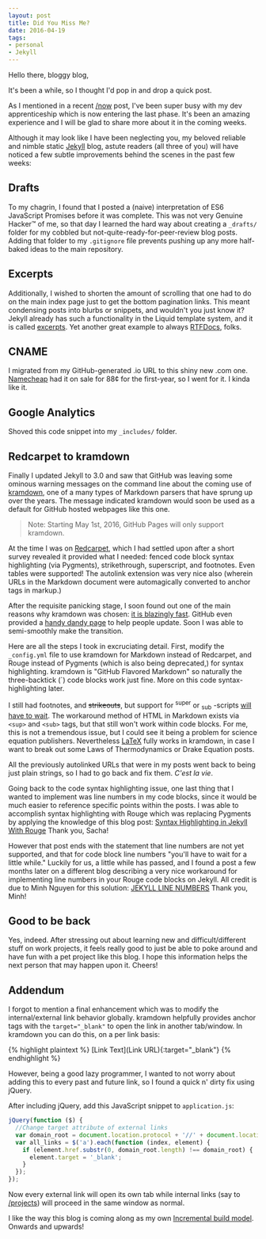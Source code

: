 ```yaml
---
layout: post
title: Did You Miss Me?
date: 2016-04-19
tags: 
- personal
- Jekyll
---
```

Hello there, bloggy blog, 

It's been a while, so I thought I'd pop in and drop a quick post. <!-- more -->

As I mentioned in a recent [/now](/now) post, I've been super busy with my dev apprenticeship which is now entering the last phase. It's been an amazing experience and I will be glad to share more about it in the coming weeks. 

Although it may look like I have been neglecting you, my beloved reliable and nimble static [Jekyll](http://jekyllrb.com) blog, astute readers (all three of you) will have noticed a few subtle improvements behind the scenes in the past few weeks:

## Drafts
To my chagrin, I found that I posted a (naive) interpretation of ES6 JavaScript Promises before it was complete. This was not very Genuine Hacker™ of me, so that day I learned the hard way about creating a `_drafts/` folder for my cobbled but not-quite-ready-for-peer-review blog posts. Adding that folder to my `.gitignore` file prevents pushing up any more half-baked ideas to the main repository.

## Excerpts
Additionally, I wished to shorten the amount of scrolling that one had to do on the main index page just to get the bottom pagination links. This meant condensing posts into blurbs or snippets, and wouldn't you just know it? Jekyll already has such a functionality in the Liquid template system, and it is called [excerpts](https://jekyllrb.com/docs/posts/#post-excerpts). Yet another great example to always [RTFDocs](https://en.wikipedia.org/wiki/RTFM), folks.

## CNAME
I migrated from my GitHub-generated .io URL to this shiny new .com one. [Namecheap](https://www.namecheap.com/) had it on sale for 88¢ for the first-year, so I went for it. I kinda like it.

## Google Analytics
Shoved this code snippet into my `_includes/` folder.

## Redcarpet to kramdown
Finally I updated Jekyll to 3.0 and saw that GitHub was leaving some ominous warning messages on the command line about the coming use of [kramdown](http://kramdown.gettalong.org/), one of a many types of Markdown parsers that have sprung up over the years. The message indicated kramdown would soon be used as a default for GitHub hosted webpages like this one. 

> Note: Starting May 1st, 2016, GitHub Pages will only support kramdown.

At the time I was on [Redcarpet](https://github.com/vmg/redcarpet), which I had settled upon after a short survey revealed it provided what I needed: fenced code block syntax highlighting (via Pygments), strikethrough, superscript, and footnotes. Even tables were supported! The autolink extension was very nice also (wherein URLs in the Markdown document were automagically converted to anchor tags in markup.) 

After the requisite panicking stage, I soon found out one of the main reasons why kramdown was chosen: [it is blazingly fast](https://github.com/blog/2100-github-pages-now-faster-and-simpler-with-jekyll-3-0). GitHub even provided a [handy dandy page](https://help.github.com/articles/updating-your-markdown-processor-to-kramdown/) to help people update. Soon I was able to semi-smoothly make the transition.

Here are all the steps I took in excruciating detail. First, modify the `_config.yml` file to use kramdown for Markdown instead of Redcarpet, and Rouge instead of Pygments (which is also being deprecated,) for syntax highlighting. kramdown is "GitHub Flavored Markdown" so naturally the three-backtick (`) code blocks work just fine. More on this code syntax-highlighting later.

I still had footnotes, and ~~strikeouts~~, but support for <sup>super</sup> or <sub>sub</sub> -scripts [will have to wait](https://github.com/gettalong/kramdown/issues/41). The workaround method of HTML in Markdown exists via `<sup>` and `<sub>` tags, but that still won't work within code blocks. For me, this is not a tremendous issue, but I could see it being a problem for science equation publishers. Nevertheless [LaTeX](https://en.wikibooks.org/wiki/LaTeX/Mathematics) fully works in kramdown, in case I want to break out some Laws of Thermodynamics or Drake Equation posts.

All the previously autolinked URLs that were in my posts went back to being just plain strings, so I had to go back and fix them. *C'est la vie*.

Going back to the code syntax highlighting issue, one last thing that I wanted to implement was line numbers in my code blocks, since it would be much easier to reference specific points within the posts. I was able to accomplish syntax highlighting with Rouge which was replacing Pygments by applying the knowledge of this blog post: [Syntax Highlighting in Jekyll With Rouge](https://sacha.me/articles/jekyll-rouge/) Thank you, Sacha!

However that post ends with the statement that line numbers are not yet supported, and that for code block line numbers "you'll have to wait for a little while." Luckily for us, a little while has passed, and I found a post a few months later on a different blog describing a very nice workaround for implementing line numbers in your Rouge code blocks on Jekyll. All credit is due to Minh Nguyen for this solution: [JEKYLL LINE NUMBERS](http://www.minh.io/blog/2015/06/28/jekyll-line-numbers/) Thank you, Minh!

## Good to be back
Yes, indeed. After stressing out about learning new and difficult/different stuff on work projects, it feels really good to just be able to poke around and have fun with a pet project like this blog. I hope this information helps the next person that may happen upon it. Cheers! 

## Addendum 
I forgot to mention a final enhancement which was to modify the internal/external link behavior globally. kramdown helpfully provides anchor tags with the `target="_blank"` to open the link in another tab/window. In kramdown you can do this, on a per link basis:

{% highlight plaintext %}
[Link Text](Link URL){:target="_blank"}
{% endhighlight %}

However, being a good lazy programmer, I wanted to not worry about adding this to every past and future link, so I found a quick n' dirty fix using jQuery.

After including jQuery, add this JavaScript snippet to `application.js`: 

```javascript
jQuery(function ($) {
  //Change target attribute of external links
  var domain_root = document.location.protocol + '//' + document.location.host;
  var all_links = $('a').each(function (index, element) {
    if (element.href.substr(0, domain_root.length) !== domain_root) {
      element.target = '_blank';
    }
  });
});
```

Now every external link will open its own tab while internal links (say to [/projects](/projects)) will proceed in the same window as normal. 

I like the way this blog is coming along as my own [Incremental build model](https://en.wikipedia.org/wiki/Incremental_build_model). Onwards and upwards!
